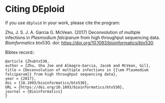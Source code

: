 
Citing DEploid
==============

If you use ``dEploid`` in your work, please cite the program:

Zhu, J. S. J. A. Garcia G. McVean. (2017) Deconvolution of multiple infections in *Plasmodium falciparum* from high throughput sequencing data. *Bioinformatics* btx530. doi: https://doi.org/10.1093/bioinformatics/btx530.

Bibtex record::

    @article {Zhubtx530,
    author = {Zhu, Sha Joe and Almagro-Garcia, Jacob and McVean, Gil},
    title = {Deconvolution of multiple infections in {{\em Plasmodium falciparum}} from high throughput sequencing data},
    year = {2017},
    doi = {10.1093/bioinformatics/btx530},
    URL = {https://doi.org/10.1093/bioinformatics/btx530},
    journal = {Bioinformatics}
    }
